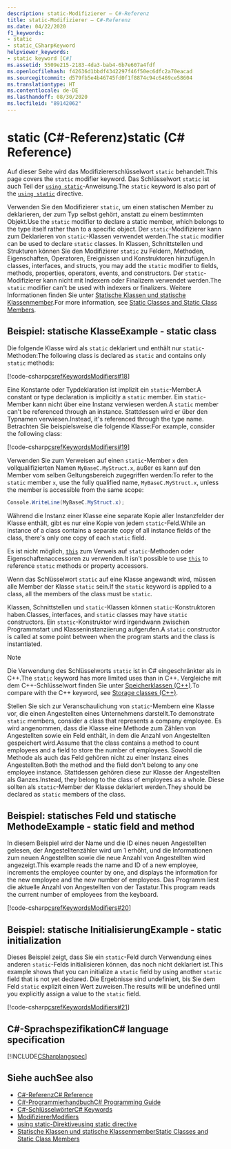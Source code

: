 ```yaml
---
description: static-Modifizierer – C#-Referenz
title: static-Modifizierer – C#-Referenz
ms.date: 04/22/2020
f1_keywords:
- static
- static_CSharpKeyword
helpviewer_keywords:
- static keyword [C#]
ms.assetid: 5509e215-2183-4da3-bab4-6b7e607a4fdf
ms.openlocfilehash: f42636d1bbdf4342297f46f50ec6dfc2a70eacad
ms.sourcegitcommit: d579fb5e4b46745fd0f1f8874c94c6469ce58604
ms.translationtype: HT
ms.contentlocale: de-DE
ms.lasthandoff: 08/30/2020
ms.locfileid: "89142062"
---
```

# <a name="static-c-reference"></a><span data-ttu-id="a7ff1-103">static (C#-Referenz)</span><span class="sxs-lookup"><span data-stu-id="a7ff1-103">static (C# Reference)</span></span>

<span data-ttu-id="a7ff1-104">Auf dieser Seite wird das Modifiziererschlüsselwort `static` behandelt.</span><span class="sxs-lookup"><span data-stu-id="a7ff1-104">This page covers the `static` modifier keyword.</span></span> <span data-ttu-id="a7ff1-105">Das Schlüsselwort `static` ist auch Teil der [`using static`](using-static.md)-Anweisung.</span><span class="sxs-lookup"><span data-stu-id="a7ff1-105">The `static` keyword is also part of the [`using static`](using-static.md) directive.</span></span>

<span data-ttu-id="a7ff1-106">Verwenden Sie den Modifizierer `static`, um einen statischen Member zu deklarieren, der zum Typ selbst gehört, anstatt zu einem bestimmten Objekt.</span><span class="sxs-lookup"><span data-stu-id="a7ff1-106">Use the `static` modifier to declare a static member, which belongs to the type itself rather than to a specific object.</span></span> <span data-ttu-id="a7ff1-107">Der `static`-Modifizierer kann zum Deklarieren von `static`-Klassen verwendet werden.</span><span class="sxs-lookup"><span data-stu-id="a7ff1-107">The `static` modifier can be used to declare `static` classes.</span></span> <span data-ttu-id="a7ff1-108">In Klassen, Schnittstellen und Strukturen können Sie den Modifizierer `static` zu Feldern, Methoden, Eigenschaften, Operatoren, Ereignissen und Konstruktoren hinzufügen.</span><span class="sxs-lookup"><span data-stu-id="a7ff1-108">In classes, interfaces, and structs, you may add the `static` modifier to fields, methods, properties, operators, events, and constructors.</span></span> <span data-ttu-id="a7ff1-109">Der `static`-Modifizierer kann nicht mit Indexern oder Finalizern verwendet werden.</span><span class="sxs-lookup"><span data-stu-id="a7ff1-109">The `static` modifier can't be used with indexers or finalizers.</span></span> <span data-ttu-id="a7ff1-110">Weitere Informationen finden Sie unter [Statische Klassen und statische Klassenmember](../../programming-guide/classes-and-structs/static-classes-and-static-class-members.md).</span><span class="sxs-lookup"><span data-stu-id="a7ff1-110">For more information, see [Static Classes and Static Class Members](../../programming-guide/classes-and-structs/static-classes-and-static-class-members.md).</span></span>

## <a name="example---static-class"></a><span data-ttu-id="a7ff1-111">Beispiel: statische Klasse</span><span class="sxs-lookup"><span data-stu-id="a7ff1-111">Example - static class</span></span>

<span data-ttu-id="a7ff1-112">Die folgende Klasse wird als `static` deklariert und enthält nur `static`-Methoden:</span><span class="sxs-lookup"><span data-stu-id="a7ff1-112">The following class is declared as `static` and contains only `static` methods:</span></span>

[!code-csharp[csrefKeywordsModifiers#18](~/samples/snippets/csharp/VS_Snippets_VBCSharp/csrefKeywordsModifiers/CS/csrefKeywordsModifiers.cs#18)]

<span data-ttu-id="a7ff1-113">Eine Konstante oder Typdeklaration ist implizit ein `static`-Member.</span><span class="sxs-lookup"><span data-stu-id="a7ff1-113">A constant or type declaration is implicitly a `static` member.</span></span> <span data-ttu-id="a7ff1-114">Ein `static`-Member kann nicht über eine Instanz verwiesen werden.</span><span class="sxs-lookup"><span data-stu-id="a7ff1-114">A `static` member can't be referenced through an instance.</span></span> <span data-ttu-id="a7ff1-115">Stattdessen wird er über den Typnamen verwiesen.</span><span class="sxs-lookup"><span data-stu-id="a7ff1-115">Instead, it's referenced through the type name.</span></span> <span data-ttu-id="a7ff1-116">Betrachten Sie beispielsweise die folgende Klasse:</span><span class="sxs-lookup"><span data-stu-id="a7ff1-116">For example, consider the following class:</span></span>

[!code-csharp[csrefKeywordsModifiers#19](~/samples/snippets/csharp/VS_Snippets_VBCSharp/csrefKeywordsModifiers/CS/csrefKeywordsModifiers.cs#19)]

<span data-ttu-id="a7ff1-117">Verwenden Sie zum Verweisen auf einen `static`-Member `x` den vollqualifizierten Namen `MyBaseC.MyStruct.x`, außer es kann auf den Member vom selben Geltungsbereich zugegriffen werden:</span><span class="sxs-lookup"><span data-stu-id="a7ff1-117">To refer to the `static` member `x`, use the fully qualified name, `MyBaseC.MyStruct.x`, unless the member is accessible from the same scope:</span></span>

```csharp
Console.WriteLine(MyBaseC.MyStruct.x);
```

<span data-ttu-id="a7ff1-118">Während die Instanz einer Klasse eine separate Kopie aller Instanzfelder der Klasse enthält, gibt es nur eine Kopie von jedem `static`-Feld.</span><span class="sxs-lookup"><span data-stu-id="a7ff1-118">While an instance of a class contains a separate copy of all instance fields of the class, there's only one copy of each `static` field.</span></span>

<span data-ttu-id="a7ff1-119">Es ist nicht möglich, [`this`](this.md) zum Verweis auf `static`-Methoden oder Eigenschaftenaccessoren zu verwenden.</span><span class="sxs-lookup"><span data-stu-id="a7ff1-119">It isn't possible to use [`this`](this.md) to reference `static` methods or property accessors.</span></span>

<span data-ttu-id="a7ff1-120">Wenn das Schlüsselwort `static` auf eine Klasse angewandt wird, müssen alle Member der Klasse `static` sein.</span><span class="sxs-lookup"><span data-stu-id="a7ff1-120">If the `static` keyword is applied to a class, all the members of the class must be `static`.</span></span>

<span data-ttu-id="a7ff1-121">Klassen, Schnittstellen und `static`-Klassen können `static`-Konstruktoren haben.</span><span class="sxs-lookup"><span data-stu-id="a7ff1-121">Classes, interfaces, and `static` classes may have `static` constructors.</span></span> <span data-ttu-id="a7ff1-122">Ein `static`-Konstruktor wird irgendwann zwischen Programmstart und Klasseninstanziierung aufgerufen.</span><span class="sxs-lookup"><span data-stu-id="a7ff1-122">A `static` constructor is called at some point between when the program starts and the class is instantiated.</span></span>

> [!NOTE]
> <span data-ttu-id="a7ff1-123">Die Verwendung des Schlüsselworts `static` ist in C# eingeschränkter als in C++.</span><span class="sxs-lookup"><span data-stu-id="a7ff1-123">The `static` keyword has more limited uses than in C++.</span></span> <span data-ttu-id="a7ff1-124">Vergleiche mit dem C++-Schlüsselwort finden Sie unter [Speicherklassen (C++)](/cpp/cpp/storage-classes-cpp#static).</span><span class="sxs-lookup"><span data-stu-id="a7ff1-124">To compare with the C++ keyword, see [Storage classes (C++)](/cpp/cpp/storage-classes-cpp#static).</span></span>

<span data-ttu-id="a7ff1-125">Stellen Sie sich zur Veranschaulichung von `static`-Membern eine Klasse vor, die einen Angestellten eines Unternehmens darstellt.</span><span class="sxs-lookup"><span data-stu-id="a7ff1-125">To demonstrate `static` members, consider a class that represents a company employee.</span></span> <span data-ttu-id="a7ff1-126">Es wird angenommen, dass die Klasse eine Methode zum Zählen von Angestellten sowie ein Feld enthält, in dem die Anzahl von Angestellten gespeichert wird.</span><span class="sxs-lookup"><span data-stu-id="a7ff1-126">Assume that the class contains a method to count employees and a field to store the number of employees.</span></span> <span data-ttu-id="a7ff1-127">Sowohl die Methode als auch das Feld gehören nicht zu einer Instanz eines Angestellten.</span><span class="sxs-lookup"><span data-stu-id="a7ff1-127">Both the method and the field don't belong to any one employee instance.</span></span> <span data-ttu-id="a7ff1-128">Stattdessen gehören diese zur Klasse der Angestellten als Ganzes.</span><span class="sxs-lookup"><span data-stu-id="a7ff1-128">Instead, they belong to the class of employees as a whole.</span></span> <span data-ttu-id="a7ff1-129">Diese sollten als `static`-Member der Klasse deklariert werden.</span><span class="sxs-lookup"><span data-stu-id="a7ff1-129">They should be declared as `static` members of the class.</span></span>

## <a name="example---static-field-and-method"></a><span data-ttu-id="a7ff1-130">Beispiel: statisches Feld und statische Methode</span><span class="sxs-lookup"><span data-stu-id="a7ff1-130">Example - static field and method</span></span>

<span data-ttu-id="a7ff1-131">In diesem Beispiel wird der Name und die ID eines neuen Angestellten gelesen, der Angestelltenzähler wird um 1 erhöht, und die Informationen zum neuen Angestellten sowie die neue Anzahl von Angestellten wird angezeigt.</span><span class="sxs-lookup"><span data-stu-id="a7ff1-131">This example reads the name and ID of a new employee, increments the employee counter by one, and displays the information for the new employee and the new number of employees.</span></span> <span data-ttu-id="a7ff1-132">Das Programm liest die aktuelle Anzahl von Angestellten von der Tastatur.</span><span class="sxs-lookup"><span data-stu-id="a7ff1-132">This program reads the current number of employees from the keyboard.</span></span>

[!code-csharp[csrefKeywordsModifiers#20](~/samples/snippets/csharp/VS_Snippets_VBCSharp/csrefKeywordsModifiers/CS/csrefKeywordsModifiers.cs#20)]  

## <a name="example---static-initialization"></a><span data-ttu-id="a7ff1-133">Beispiel: statische Initialisierung</span><span class="sxs-lookup"><span data-stu-id="a7ff1-133">Example - static initialization</span></span>

<span data-ttu-id="a7ff1-134">Dieses Beispiel zeigt, dass Sie ein `static`-Feld durch Verwendung eines anderen `static`-Felds initialisieren können, das noch nicht deklariert ist.</span><span class="sxs-lookup"><span data-stu-id="a7ff1-134">This example shows that you can initialize a `static` field by using another `static` field that is not yet declared.</span></span> <span data-ttu-id="a7ff1-135">Die Ergebnisse sind undefiniert, bis Sie dem Feld `static` explizit einen Wert zuweisen.</span><span class="sxs-lookup"><span data-stu-id="a7ff1-135">The results will be undefined until you explicitly assign a value to the `static` field.</span></span>

[!code-csharp[csrefKeywordsModifiers#21](~/samples/snippets/csharp/VS_Snippets_VBCSharp/csrefKeywordsModifiers/CS/csrefKeywordsModifiers.cs#21)]  

## <a name="c-language-specification"></a><span data-ttu-id="a7ff1-136">C#-Sprachspezifikation</span><span class="sxs-lookup"><span data-stu-id="a7ff1-136">C# language specification</span></span>

[!INCLUDE[CSharplangspec](~/includes/csharplangspec-md.md)]

## <a name="see-also"></a><span data-ttu-id="a7ff1-137">Siehe auch</span><span class="sxs-lookup"><span data-stu-id="a7ff1-137">See also</span></span>

- [<span data-ttu-id="a7ff1-138">C#-Referenz</span><span class="sxs-lookup"><span data-stu-id="a7ff1-138">C# Reference</span></span>](../index.md)
- [<span data-ttu-id="a7ff1-139">C#-Programmierhandbuch</span><span class="sxs-lookup"><span data-stu-id="a7ff1-139">C# Programming Guide</span></span>](../../programming-guide/index.md)
- [<span data-ttu-id="a7ff1-140">C#-Schlüsselwörter</span><span class="sxs-lookup"><span data-stu-id="a7ff1-140">C# Keywords</span></span>](index.md)
- [<span data-ttu-id="a7ff1-141">Modifizierer</span><span class="sxs-lookup"><span data-stu-id="a7ff1-141">Modifiers</span></span>](index.md)
- [<span data-ttu-id="a7ff1-142">using static-Direktive</span><span class="sxs-lookup"><span data-stu-id="a7ff1-142">using static directive</span></span>](using-static.md)
- [<span data-ttu-id="a7ff1-143">Statische Klassen und statische Klassenmember</span><span class="sxs-lookup"><span data-stu-id="a7ff1-143">Static Classes and Static Class Members</span></span>](../../programming-guide/classes-and-structs/static-classes-and-static-class-members.md)
